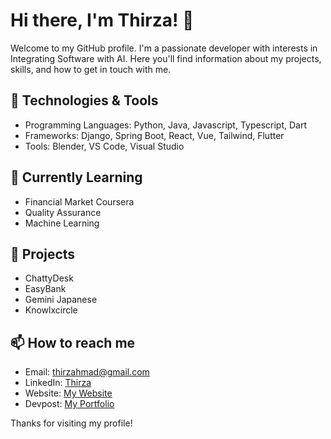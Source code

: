 # Hi there, I'm Thirza! 👋

Welcome to my GitHub profile. I'm a passionate developer with interests in Integrating Software with AI. Here you'll find information about my projects, skills, and how to get in touch with me.

## 🔧 Technologies & Tools
- Programming Languages: Python, Java, Javascript, Typescript, Dart
- Frameworks: Django, Spring Boot, React, Vue, Tailwind, Flutter
- Tools: Blender, VS Code, Visual Studio

## 🌱 Currently Learning
- Financial Market Coursera
- Quality Assurance
- Machine Learning

## 🚀 Projects
- ChattyDesk
- EasyBank
- Gemini Japanese
- Knowlxcircle

## 📫 How to reach me
- Email: thirzahmad@gmail.com
- LinkedIn: [Thirza](https://www.linkedin.com/in/thirza-ahmad/)
- Website: [My Website](https://thirza258.github.io/)
- Devpost: [My Portfolio](https://devpost.com/thirza258?ref_content=user-portfolio&ref_feature=portfolio&ref_medium=global-nav)

Thanks for visiting my profile!

